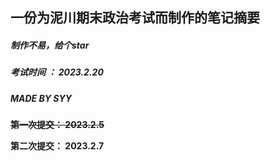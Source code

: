 ## 一份为泥川期末政治考试而制作的笔记摘要

##### 制作不易，给个star

##### 考试时间 ： 2023.2.20

##### ***MADE BY SYY***

~~**第一次提交： 2023.2.5**~~

**第二次提交： 2023.2.7**
